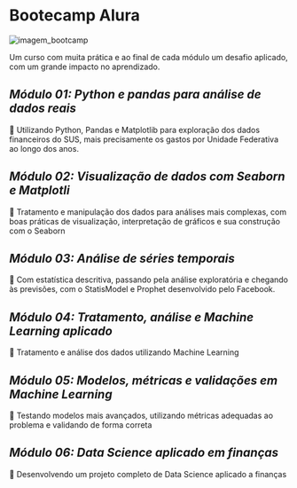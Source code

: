 # Bootecamp Alura

![imagem_bootcamp](https://user-images.githubusercontent.com/91101115/134095618-88268097-ec0a-4f03-9426-c18dcfd2978c.png)


Um curso com muita prática e ao final de cada módulo um desafio aplicado, com um grande impacto no aprendizado.


## *Módulo 01: Python e pandas para análise de dados reais*
:small_blue_diamond: Utilizando Python, Pandas e Matplotlib para exploração dos dados financeiros do SUS, mais precisamente os gastos por Unidade Federativa ao longo dos anos. 

## *Módulo 02: Visualização de dados com Seaborn e Matplotli*
:small_blue_diamond: Tratamento e manipulação dos dados para análises mais complexas, com boas práticas de visualização, interpretação de gráficos e sua construção com o Seaborn

## *Módulo 03: Análise de séries temporais*
:small_blue_diamond: Com estatística descritiva, passando pela análise exploratória e chegando às previsões, com o StatisModel e Prophet desenvolvido pelo Facebook.

## *Módulo 04: Tratamento, análise e Machine Learning aplicado*
:small_blue_diamond: Tratamento e análise dos dados utilizando Machine Learning

## *Módulo 05: Modelos, métricas e validações em Machine Learning*
:small_blue_diamond: Testando modelos mais avançados, utilizando métricas adequadas ao problema e validando de forma correta

## *Módulo 06: Data Science aplicado em finanças*
:small_blue_diamond: Desenvolvendo um projeto completo de Data Science aplicado a finanças

